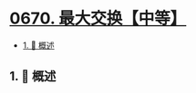# [0670. 最大交换【中等】](https://github.com/Tdahuyou/TNotes.leetcode/tree/main/notes/0670.%20%E6%9C%80%E5%A4%A7%E4%BA%A4%E6%8D%A2%E3%80%90%E4%B8%AD%E7%AD%89%E3%80%91)

<!-- region:toc -->

- [1. 📝 概述](#1--概述)

<!-- endregion:toc -->

## 1. 📝 概述
